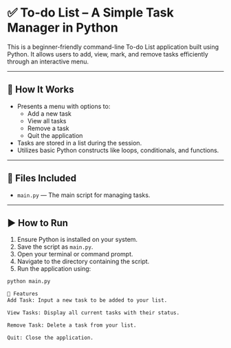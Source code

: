 # ✅ To-do List – A Simple Task Manager in Python

This is a beginner-friendly command-line To-do List application built using Python. It allows users to add, view, mark, and remove tasks efficiently through an interactive menu.

---

## 📌 How It Works

- Presents a menu with options to:
  - Add a new task
  - View all tasks
  - Remove a task
  - Quit the application
- Tasks are stored in a list during the session.
- Utilizes basic Python constructs like loops, conditionals, and functions.

---

## 📁 Files Included

- `main.py` — The main script for managing tasks.

---

## ▶️ How to Run

1. Ensure Python is installed on your system.
2. Save the script as `main.py`.
3. Open your terminal or command prompt.
4. Navigate to the directory containing the script.
5. Run the application using:

```bash
python main.py

🧠 Features
Add Task: Input a new task to be added to your list.

View Tasks: Display all current tasks with their status.

Remove Task: Delete a task from your list.

Quit: Close the application.
